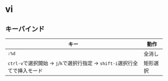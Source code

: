 # vi

## キーバインド

| キー                                                     | 動作   |
| ------------------------------------------------------ | ---- |
| `:%d`                                                  | 全消し  |
| `ctrl-v`で選択開始 -> `j`/`k`で選択行指定 -> `shift-i`選択行全てで挿入モード | 矩形選択 |
